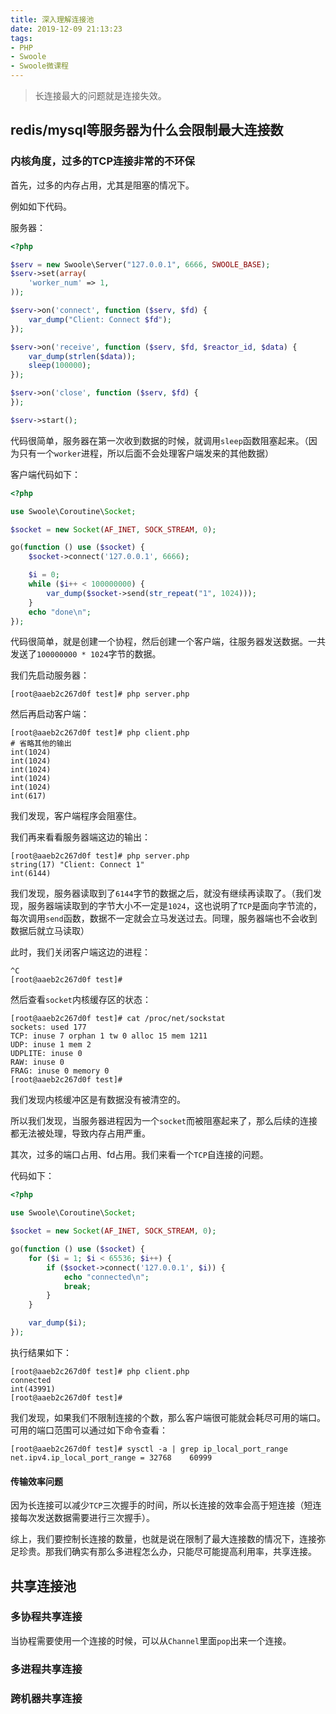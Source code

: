```yaml
---
title: 深入理解连接池
date: 2019-12-09 21:13:23
tags:
- PHP
- Swoole
- Swoole微课程
---
```


> 长连接最大的问题就是连接失效。

## redis/mysql等服务器为什么会限制最大连接数

### 内核角度，过多的TCP连接非常的不环保

首先，过多的内存占用，尤其是阻塞的情况下。

例如如下代码。

服务器：

```php
<?php

$serv = new Swoole\Server("127.0.0.1", 6666, SWOOLE_BASE);
$serv->set(array(
    'worker_num' => 1,
));

$serv->on('connect', function ($serv, $fd) {
    var_dump("Client: Connect $fd");
});

$serv->on('receive', function ($serv, $fd, $reactor_id, $data) {
    var_dump(strlen($data));
    sleep(100000);
});

$serv->on('close', function ($serv, $fd) {
});

$serv->start();
```

代码很简单，服务器在第一次收到数据的时候，就调用`sleep`函数阻塞起来。（因为只有一个`worker`进程，所以后面不会处理客户端发来的其他数据）

客户端代码如下：

```php
<?php

use Swoole\Coroutine\Socket;

$socket = new Socket(AF_INET, SOCK_STREAM, 0);

go(function () use ($socket) {
    $socket->connect('127.0.0.1', 6666);

    $i = 0;
    while ($i++ < 100000000) {
        var_dump($socket->send(str_repeat("1", 1024)));
    }
    echo "done\n";
});
```

代码很简单，就是创建一个协程，然后创建一个客户端，往服务器发送数据。一共发送了`100000000 * 1024`字节的数据。

我们先启动服务器：

```shell
[root@aaeb2c267d0f test]# php server.php

```

然后再启动客户端：

```shell
[root@aaeb2c267d0f test]# php client.php
# 省略其他的输出
int(1024)
int(1024)
int(1024)
int(1024)
int(1024)
int(617)

```

我们发现，客户端程序会阻塞住。

我们再来看看服务器端这边的输出：

```shell
[root@aaeb2c267d0f test]# php server.php
string(17) "Client: Connect 1"
int(6144)

```

我们发现，服务器读取到了`6144`字节的数据之后，就没有继续再读取了。（我们发现，服务器端读取到的字节大小不一定是`1024`，这也说明了`TCP`是面向字节流的，每次调用`send`函数，数据不一定就会立马发送过去。同理，服务器端也不会收到数据后就立马读取）

此时，我们关闭客户端这边的进程：

```shell
^C
[root@aaeb2c267d0f test]#
```

然后查看`socket`内核缓存区的状态：

```shell
[root@aaeb2c267d0f test]# cat /proc/net/sockstat
sockets: used 177
TCP: inuse 7 orphan 1 tw 0 alloc 15 mem 1211
UDP: inuse 1 mem 2
UDPLITE: inuse 0
RAW: inuse 0
FRAG: inuse 0 memory 0
[root@aaeb2c267d0f test]#
```

我们发现内核缓冲区是有数据没有被清空的。

所以我们发现，当服务器进程因为一个`socket`而被阻塞起来了，那么后续的连接都无法被处理，导致内存占用严重。

其次，过多的端口占用、fd占用。我们来看一个`TCP`自连接的问题。

代码如下：

```php
<?php

use Swoole\Coroutine\Socket;

$socket = new Socket(AF_INET, SOCK_STREAM, 0);

go(function () use ($socket) {
    for ($i = 1; $i < 65536; $i++) {
        if ($socket->connect('127.0.0.1', $i)) {
            echo "connected\n";
            break;
        }
    }

    var_dump($i);
});
```

执行结果如下：

```shell
[root@aaeb2c267d0f test]# php client.php
connected
int(43991)
[root@aaeb2c267d0f test]#
```

我们发现，如果我们不限制连接的个数，那么客户端很可能就会耗尽可用的端口。可用的端口范围可以通过如下命令查看：

```shell
[root@aaeb2c267d0f test]# sysctl -a | grep ip_local_port_range
net.ipv4.ip_local_port_range = 32768    60999
```

#### 传输效率问题

因为长连接可以减少`TCP`三次握手的时间，所以长连接的效率会高于短连接（短连接每次发送数据需要进行三次握手）。

综上，我们要控制长连接的数量，也就是说在限制了最大连接数的情况下，连接弥足珍贵。那我们确实有那么多进程怎么办，只能尽可能提高利用率，共享连接。

## 共享连接池

### 多协程共享连接

当协程需要使用一个连接的时候，可以从`Channel`里面`pop`出来一个连接。

### 多进程共享连接

### 跨机器共享连接
